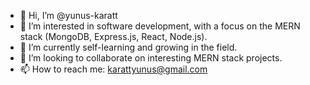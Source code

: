 - 👋 Hi, I’m @yunus-karatt
- 👀 I’m interested in software development, with a focus on the MERN stack (MongoDB, Express.js, React, Node.js).
- 🌱 I’m currently self-learning and growing in the field.
- 💞️ I’m looking to collaborate on interesting MERN stack projects.
- 📫 How to reach me: [karattyunus@gmail.com](mailto:karattyunus@gmail.com)



<!---
yunus-karatt/yunus-karatt is a ✨ special ✨ repository because its `README.md` (this file) appears on your GitHub profile.
You can click the Preview link to take a look at your changes.
--->
